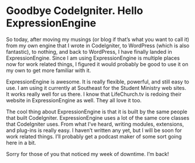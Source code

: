 # Goodbye CodeIgniter. Hello ExpressionEngine

So today, after moving my musings (or blog if that’s what you want to call it) from my own engine that I wrote in CodeIgniter, to WordPress (which is also fantastic), to nothing, and back to WordPress, I have finally landed in ExpressionEngine. Since I am using ExpressionEngine is multiple places now for work related things, I figured it would probably be good to use it on my own to get more familiar with it.


ExpressionEngine is awesome. It is really flexible, powerful, and still easy to use. I am using it currently at Southeast for the Student Ministry web sites. It works really well for us there. I know that LifeChurch.tv is redoing their website in ExpressionEngine as well. They all love it too.

The cool thing about ExpressionEngine is that it is built by the same people that built CodeIgniter. ExpressionEngine uses a lot of the same core classes that CodeIgniter uses. From what I’ve heard, writing modules, extensions, and plug-ins is really easy. I haven’t written any yet, but I will be soon for work related things. I’ll probably get a podcast maker of some sort going here in a bit.

Sorry for those of you that noticed my week of downtime. I’m back!
